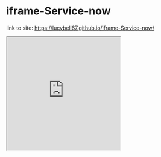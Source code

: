 # iframe-Service-now
link to site: https://lucybell67.github.io/iframe-Service-now/


<iframe src="https://dev48352.service-now.com/navpage.do" width="300" height="300">
  <p>Su <a href="http://pro.html.it">PRO.HTML.it</a> - 
  Approfondimenti sul Web Publishing e articoli per webmaster</p>
</iframe>
